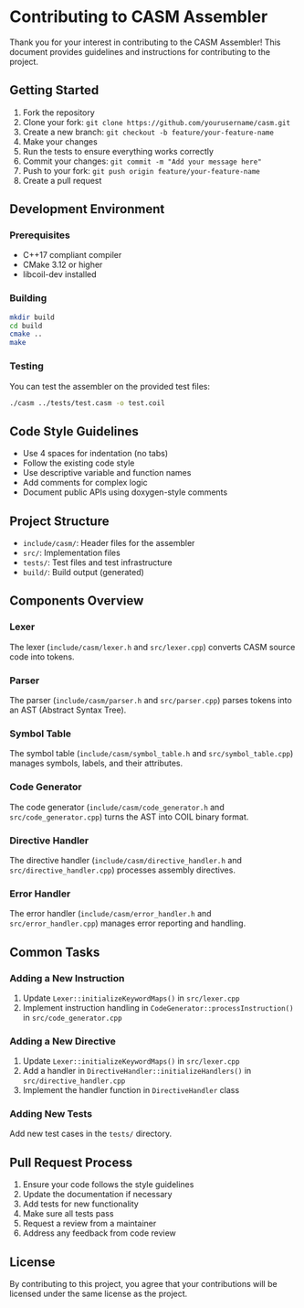 # Contributing to CASM Assembler

Thank you for your interest in contributing to the CASM Assembler! This document provides guidelines and instructions for contributing to the project.

## Getting Started

1. Fork the repository
2. Clone your fork: `git clone https://github.com/yourusername/casm.git`
3. Create a new branch: `git checkout -b feature/your-feature-name`
4. Make your changes
5. Run the tests to ensure everything works correctly
6. Commit your changes: `git commit -m "Add your message here"`
7. Push to your fork: `git push origin feature/your-feature-name`
8. Create a pull request

## Development Environment

### Prerequisites

- C++17 compliant compiler
- CMake 3.12 or higher
- libcoil-dev installed

### Building

```bash
mkdir build
cd build
cmake ..
make
```

### Testing

You can test the assembler on the provided test files:

```bash
./casm ../tests/test.casm -o test.coil
```

## Code Style Guidelines

- Use 4 spaces for indentation (no tabs)
- Follow the existing code style
- Use descriptive variable and function names
- Add comments for complex logic
- Document public APIs using doxygen-style comments

## Project Structure

- `include/casm/`: Header files for the assembler
- `src/`: Implementation files
- `tests/`: Test files and test infrastructure
- `build/`: Build output (generated)

## Components Overview

### Lexer

The lexer (`include/casm/lexer.h` and `src/lexer.cpp`) converts CASM source code into tokens.

### Parser

The parser (`include/casm/parser.h` and `src/parser.cpp`) parses tokens into an AST (Abstract Syntax Tree).

### Symbol Table

The symbol table (`include/casm/symbol_table.h` and `src/symbol_table.cpp`) manages symbols, labels, and their attributes.

### Code Generator

The code generator (`include/casm/code_generator.h` and `src/code_generator.cpp`) turns the AST into COIL binary format.

### Directive Handler

The directive handler (`include/casm/directive_handler.h` and `src/directive_handler.cpp`) processes assembly directives.

### Error Handler

The error handler (`include/casm/error_handler.h` and `src/error_handler.cpp`) manages error reporting and handling.

## Common Tasks

### Adding a New Instruction

1. Update `Lexer::initializeKeywordMaps()` in `src/lexer.cpp`
2. Implement instruction handling in `CodeGenerator::processInstruction()` in `src/code_generator.cpp`

### Adding a New Directive

1. Update `Lexer::initializeKeywordMaps()` in `src/lexer.cpp`
2. Add a handler in `DirectiveHandler::initializeHandlers()` in `src/directive_handler.cpp`
3. Implement the handler function in `DirectiveHandler` class

### Adding New Tests

Add new test cases in the `tests/` directory.

## Pull Request Process

1. Ensure your code follows the style guidelines
2. Update the documentation if necessary
3. Add tests for new functionality
4. Make sure all tests pass
5. Request a review from a maintainer
6. Address any feedback from code review

## License

By contributing to this project, you agree that your contributions will be licensed under the same license as the project.
